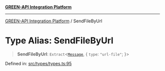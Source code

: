 [**GREEN-API Integration Platform**](../README.md)

***

[GREEN-API Integration Platform](../globals.md) / SendFileByUrl

# Type Alias: SendFileByUrl

> **SendFileByUrl**: `Extract`\<[`Message`](Message.md), \{ `type`: `"url-file"`; \}\>

Defined in: [src/types/types.ts:95](https://github.com/green-api/greenapi-integration/blob/65d246f492cf703d5fb1135013cb3aaba77514dc/src/types/types.ts#L95)
